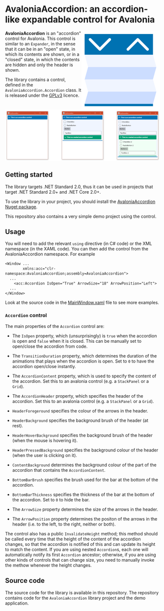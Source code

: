 # AvaloniaAccordion: an accordion-like expandable control for Avalonia

<img src="icon.svg" width="256" align="right">

**AvaloniaAccordion** is an "accordion" control for Avalonia. This control is similar to an `Expander`, in the sense that it can be in an "open" state, in which its contents are shown, or in a "closed" state, in which the contents are hidden and only the header is shown.

The library contains a control, defined in the `AvaloniaAccordion.Accordion` class. It is released under the [GPLv3](https://www.gnu.org/licenses/gpl-3.0.html) licence.

<img src="screenshot.png">

## Getting started

The library targets .NET Standard 2.0, thus it can be used in projects that target .NET Standard 2.0+ and .NET Core 2.0+.

To use the library in your project, you should install the [AvaloniaAccordion Nuget package](https://www.nuget.org/packages/AvaloniaAccordion/).

This repository also contains a very simple demo project using the control.

## Usage

You will need to add the relevant `using` directive (in C# code) or the XML namespace (in the XAML code). You can then add the control from the AvaloniaAccordion namespace. For example

```XAML
<Window ...
        xmlns:acc="clr-namespace:AvaloniaAccordion;assembly=AvaloniaAccordion">
  ...
    <acc:Accordion IsOpen="True" ArrowSize="18" ArrowPosition="Left">
  ...
</Window>
```

Look at the source code in the [MainWindow.xaml](https://github.com/arklumpus/AvaloniaAccordion/blob/main/TestAccordion/MainWindow.axaml) file to see more examples.

### `Accordion` control

The main properties of the `Accordion` control are:

* The `IsOpen` property, which (unsurprisingly) is `true` when the accordion is open and `false` when it is closed. This can be manually set to open/close the accordion from code.

* The `TransitionDuration` property, which determines the duration of the animations that plays when the accordion is open. Set to `0` to have the accordion open/close instantly.

* The `AccordionContent` property, which is used to specify the content of the accordion. Set this to an avalonia control (e.g. a `StackPanel` or a `Grid`).

* The `AccordionHeader` property, which specifies the header of the accordion. Set this to an avalonia control (e.g. a `StackPanel` or a `Grid`).

* `HeaderForegeround` specifies the colour of the arrows in the header.

* `HeaderBackground` specifies the background brush of the header (at rest).

* `HeaderHoverBackground` specifies the background brush of the header (when the mouse is hovering it).

* `HeaderPressedBackground` specifies the background colour of the header (when the user is clicking on it).

* `ContentBackground` determines the background colour of the part of the accordion that contains the `AccordionContent`.

* `BottomBarBrush` specifies the brush used for the bar at the bottom of the accordion.

* `BottomBarThickness` specifies the thickness of the bar at the bottom of the accordion. Set to `0` to hide the bar.

* The `ArrowSize` property determines the size of the arrows in the header.

* The `ArrowPosition` property determines the positon of the arrows in the header (i.e. to the left, to the right, neither or both).

The control also has a public `InvalidateHeight` method; this method should be called every time that the height of the content of the accordion changes, so that the accordion is notified of this and can update its height to match the content. If you are using nested `Accordion`s, each one will automatically notify its first `Accordion` ancestor; otherwise, if you are using other kinds of controls that can change size, you need to manually invoke the methow whenever the height changes.

## Source code

The source code for the library is available in this repository. The repository contains code for the `AvaloniaAccordion` library project and the demo application.
